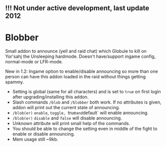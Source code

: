 ## !!! Not under active development, last update 2012

# Blobber

Small addon to announce (yell and raid chat) which Globule to kill on Yor'sahj the Unsleeping hardmode. Doesn't have/support ingame config, normal-mode or LFR-mode.

New in 1.2: Ingame option to enable/disable announcing so more than one person can have this addon loaded in the raid without things getting spammy.
- Setting is global (same for all characters) and is set to `true` on first login after upgrading/installing this addon.
- Slash commands `/blob` and `/blobber` both work. If no attributes is given, addon will print out the current state of announcing.
- `/blob(er)` `enable`, `toggle, `true` and `default` will enable announcing.
- `/blob(er)` `disable` and `false` will disable announcing.
- Unknown attribute will print small help of the commands.
- You should be able to change the setting even in middle of the fight to enable or disable announcing.
- Mem usage still ~9kb.
